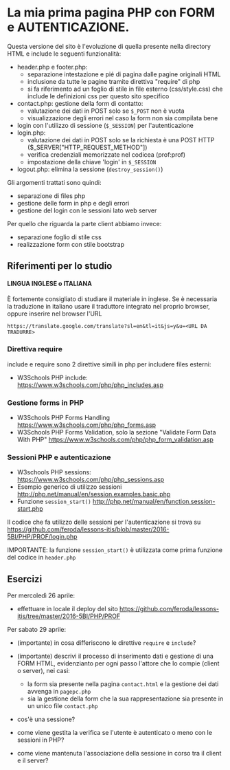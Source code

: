 # La mia prima pagina PHP con FORM e AUTENTICAZIONE.

Questa versione del sito è l'evoluzione di quella presente nella directory HTML
e include le seguenti funzionalità:

* header.php e footer.php:
  * separazione intestazione e pié di pagina dalle pagine originali HTML
  * inclusione da tutte le pagine tramite direttiva "require" di php
  * si fa riferimento ad un foglio di stile in file esterno (css/style.css)
    che include le definizioni css per questo sito specifico
* contact.php: gestione della form di contatto:
  * valutazione dei dati in POST solo se `$_POST` non è vuota
  * visualizzazione degli errori nel caso la form non sia compilata bene
* login con l'utilizzo di sessione (`$_SESSION`) per l'autenticazione
* login.php:
  * valutazione dei dati in POST solo se la richiesta è una POST HTTP ($_SERVER["HTTP_REQUEST_METHOD"])
  * verifica credenziali memorizzate nel codicea (prof:prof)
  * impostazione della chiave 'login' in `$_SESSION`
* logout.php: elimina la sessione (`destroy_session()`)

Gli argomenti trattati sono quindi:

* separazione di files php
* gestione delle form in php e degli errori
* gestione del login con le sessioni lato web server

Per quello che riguarda la parte client abbiamo invece:

* separazione foglio di stile css
* realizzazione form con stile bootstrap

## Riferimenti per lo studio

#### LINGUA INGLESE o ITALIANA

È fortemente consigliato di studiare il materiale in inglese.
Se è necessaria la traduzione in italiano usare il traduttore integrato nel proprio browser,
oppure inserire nel browser l'URL

`https://translate.google.com/translate?sl=en&tl=it&js=y&u=<URL DA TRADURRE>`

### Direttiva require

include e require sono 2 direttive simili in php per includere files esterni:

* W3Schools PHP include: https://www.w3schools.com/php/php_includes.asp

### Gestione forms in PHP

* W3Schools PHP Forms Handling https://www.w3schools.com/php/php_forms.asp
* W3Schools PHP Forms Validation, solo la sezione "Validate Form Data With PHP" https://www.w3schools.com/php/php_form_validation.asp

### Sessioni PHP e autenticazione

* W3schools PHP sessions: https://www.w3schools.com/php/php_sessions.asp
* Esempio generico di utilizzo sessioni http://php.net/manual/en/session.examples.basic.php
* Funzione `session_start()` http://php.net/manual/en/function.session-start.php

Il codice che fa utilizzo delle sessioni per l'autenticazione si trova su
https://github.com/feroda/lessons-itis/blob/master/2016-5BI/PHP/PROF/login.php

IMPORTANTE: la funzione `session_start()` è utilizzata come prima funzione del codice in `header.php`

## Esercizi

Per mercoledì 26 aprile:

* effettuare in locale il deploy del sito https://github.com/feroda/lessons-itis/tree/master/2016-5BI/PHP/PROF

Per sabato 29 aprile:

* (importante) in cosa differiscono le direttive `require` e `include`?
* (importante) descrivi il processo di inserimento dati e gestione di una FORM HTML, evidenzianto per ogni passo l'attore che lo compie (client o server), nei casi:
  * la form sia presente nella pagina `contact.html` e la gestione dei dati avvenga in `pagepc.php`
  * sia la gestione della form che la sua rappresentazione sia presente in un unico file `contact.php`

* cos'è una sessione?
* come viene gestita la verifica se l'utente è autenticato o meno con le sessioni in PHP?
* come viene mantenuta l'associazione della sessione in corso tra il client e il server?
